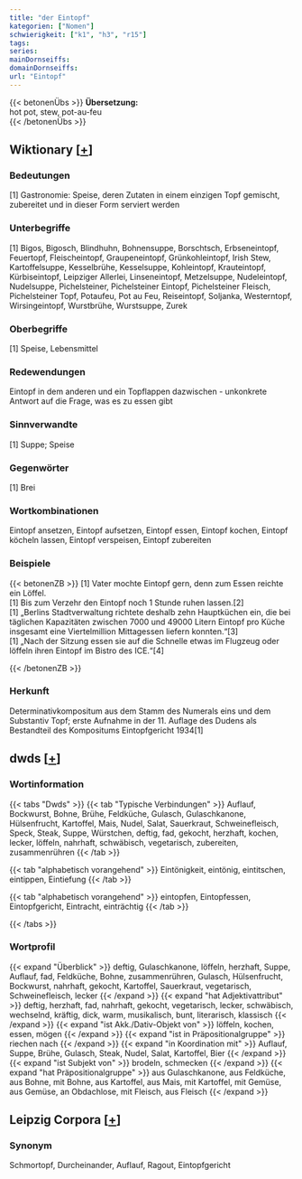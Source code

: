 ```yaml
---
title: "der Eintopf"
kategorien: ["Nomen"]
schwierigkeit: ["k1", "h3", "r15"]
tags:
series:
mainDornseiffs:
domainDornseiffs:
url: "Eintopf"
---
```


{{< betonenÜbs >}}
**Übersetzung:**  
hot pot, stew, pot-au-feu  
{{< /betonenÜbs >}}

## Wiktionary [[+](https://de.wiktionary.org/wiki/Eintopf)]

### Bedeutungen
[1] Gastronomie: Speise, deren Zutaten in einem einzigen Topf gemischt, zubereitet und in dieser Form serviert werden  

### Unterbegriffe
[1] Bigos, Bigosch, Blindhuhn, Bohnensuppe, Borschtsch, Erbseneintopf, Feuertopf, Fleischeintopf, Graupeneintopf, Grünkohleintopf, Irish Stew, Kartoffelsuppe, Kesselbrühe, Kesselsuppe, Kohleintopf, Krauteintopf, Kürbiseintopf, Leipziger Allerlei, Linseneintopf, Metzelsuppe, Nudeleintopf, Nudelsuppe,  Pichelsteiner, Pichelsteiner Eintopf, Pichelsteiner Fleisch, Pichelsteiner Topf, Potaufeu, Pot au Feu, Reiseintopf, Soljanka, Westerntopf, Wirsingeintopf, Wurstbrühe, Wurstsuppe, Zurek  

### Oberbegriffe
[1] Speise, Lebensmittel  

### Redewendungen
Eintopf in dem anderen und ein Topflappen dazwischen - unkonkrete Antwort auf die Frage, was es zu essen gibt  

### Sinnverwandte
[1] Suppe; Speise  

### Gegenwörter
[1] Brei  

### Wortkombinationen
Eintopf ansetzen, Eintopf aufsetzen, Eintopf essen, Eintopf kochen, Eintopf köcheln lassen, Eintopf verspeisen, Eintopf zubereiten  

### Beispiele
{{< betonenZB >}}
[1] Vater mochte Eintopf gern, denn zum Essen reichte ein Löffel.  
[1] Bis zum Verzehr den Eintopf noch 1 Stunde ruhen lassen.[2]  
[1] „Berlins Stadtverwaltung richtete deshalb zehn Hauptküchen ein, die bei täglichen Kapazitäten zwischen 7000 und 49000 Litern Eintopf pro Küche insgesamt eine Viertelmillion Mittagessen liefern konnten.“[3]  
[1] „Nach der Sitzung essen sie auf die Schnelle etwas im Flugzeug oder löffeln ihren Eintopf im Bistro des ICE.“[4]  

{{< /betonenZB >}}
### Herkunft
Determinativkompositum aus dem Stamm des Numerals eins und dem Substantiv Topf; erste Aufnahme in der 11. Auflage des Dudens als Bestandteil des Kompositums Eintopfgericht 1934[1]  



## dwds [[+](https://www.dwds.de/wb/Eintopf)]

### Wortinformation
{{< tabs "Dwds" >}}
{{< tab "Typische Verbindungen" >}}
Auflauf, Bockwurst, Bohne, Brühe, Feldküche, Gulasch, Gulaschkanone, Hülsenfrucht, Kartoffel, Mais, Nudel, Salat, Sauerkraut, Schweinefleisch, Speck, Steak, Suppe, Würstchen, deftig, fad, gekocht, herzhaft, kochen, lecker, löffeln, nahrhaft, schwäbisch, vegetarisch, zubereiten, zusammenrühren
{{< /tab >}}

{{< tab "alphabetisch vorangehend" >}}
Eintönigkeit, eintönig, eintitschen, eintippen, Eintiefung
{{< /tab >}}

{{< tab "alphabetisch vorangehend" >}}
eintopfen, Eintopfessen, Eintopfgericht, Eintracht, einträchtig
{{< /tab >}}

{{< /tabs >}}

### Wortprofil
{{< expand "Überblick" >}} deftig, Gulaschkanone, löffeln, herzhaft, Suppe, Auflauf, fad, Feldküche, Bohne, zusammenrühren, Gulasch, Hülsenfrucht, Bockwurst, nahrhaft, gekocht, Kartoffel, Sauerkraut, vegetarisch, Schweinefleisch, lecker {{< /expand >}}
{{< expand "hat Adjektivattribut" >}} deftig, herzhaft, fad, nahrhaft, gekocht, vegetarisch, lecker, schwäbisch, wechselnd, kräftig, dick, warm, musikalisch, bunt, literarisch, klassisch {{< /expand >}}
{{< expand "ist Akk./Dativ-Objekt von" >}} löffeln, kochen, essen, mögen {{< /expand >}}
{{< expand "ist in Präpositionalgruppe" >}} riechen nach {{< /expand >}}
{{< expand "in Koordination mit" >}} Auflauf, Suppe, Brühe, Gulasch, Steak, Nudel, Salat, Kartoffel, Bier {{< /expand >}}
{{< expand "ist Subjekt von" >}} brodeln, schmecken {{< /expand >}}
{{< expand "hat Präpositionalgruppe" >}} aus Gulaschkanone, aus Feldküche, aus Bohne, mit Bohne, aus Kartoffel, aus Mais, mit Kartoffel, mit Gemüse, aus Gemüse, an Obdachlose, mit Fleisch, aus Fleisch {{< /expand >}}

## Leipzig Corpora [[+](https://corpora.uni-leipzig.de/en/res?word=Eintopf&corpusId=deu_newscrawl-public_2018)]


### Synonym
Schmortopf, Durcheinander, Auflauf, Ragout, Eintopfgericht

